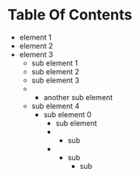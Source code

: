 # Table Of Contents
* element 1
* element 2
* element 3
  * sub element 1
  * sub element 2
  * sub element 3
  *   * another sub element
  *   sub element 4
        * sub element 0
          * sub element
          *  * sub
          *    * sub
                  * sub
